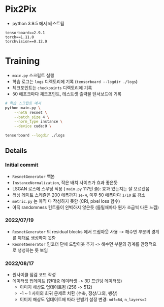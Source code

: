 # Pix2Pix


- python 3.9.5 에서 테스트됨

```
tensorboard==2.9.1
torch==1.11.0
torchvision==0.12.0
```

# Training

- `main.py` 스크립트 실행
- 학습 로그는 `logs` 디렉토리에 기록 (`tensorboard --logdir ./logs`)
- 체크포인트는 `checkpoints` 디렉토리에 기록
- 50 에포크마다 체크포인트, 테스트셋 출력물 텐서보드에 기록

```bash
# 학습 스크립트 예시
python main.py \
    --netG resnet \
    --batch_size 4 \
    --norm_type instance \
    --device cuda:0 \
    
tensorboard --logdir ./logs
```

## Details

### Initial commit

- `ResnetGenerator` 백본
- `InstanceNormalization`, 작은 배치 사이즈가 효과 좋은듯
- LSGAN 로스에 스무딩 적용 ( `main.py` 117번 줄): 효과 있는지는 잘 모르겠음
- 러닝 레이트 스케쥴은 200 에폭까지 `1e-4`, 이후 50 에폭마다 `1/10` 로 감소
- `metric.py` 는 아직 다 작성하지 못함 (CRI, pixel loss 함수)
- 아직 randomness 컨트롤이 완벽하지 않은듯 (돌릴때마다 뭔가 조금씩 다른 느낌)

### 2022/07/19

- `ResnetGenerator` 의 residual blocks 에서 드랍아웃 사용 -> 해수면 부분의 경계를 제대로 생성하지 못함
- `ResnetGenerator` 인코더 단에 드랍아웃 추가 -> 해수면 부분의 경계를 안정적으로 생성하는 듯 보임

### 2022/08/17

- 원사이클 점검 코드 작성
- 데이터셋 업데이트 (현대중 데이터셋 -> 3D 프린팅 데이터셋)
    - 이미지 해상도 업데이트됨 (256 -> 512)
    - -1 ~ 1 사이의 회귀 문제로 치환 (수축, 정상/그외, 팽창)
    - 이미지 해상도 업데이트에 따라 판별기 설정 변경: `ndf=64`, `n_layers=2`
